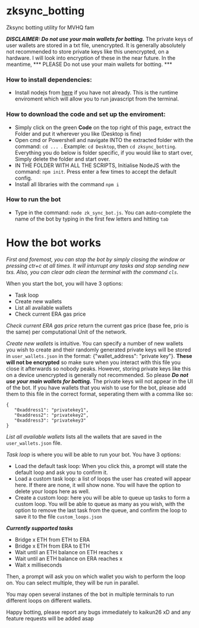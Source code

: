 # zksync_botting
Zksync botting utility for MVHQ fam


***DISCLAIMER: Do not use your main wallets for botting.*** The private keys of user wallets are stored in a txt file, unencrypted. It is generally absolutely not recommended to store private keys like this unencrypted, on a hardware. I will look into encryption of these in the near future. In the meantime, *** PLEASE Do not use your main wallets for botting. ***

### How to install dependencies:
 - Install nodejs from [here](https://nodejs.org/en) if you have not already. This is the runtime enviroment which will allow you to run javascript from the terminal.

### How to download the code and set up the enviroment:
 - Simply click on the green **Code** on the top right of this page, extract the Folder and put it wherever you like (Desktop is fine)
 - Open cmd or Powershell and navigate INTO the extracted folder with the command: `cd ... `. Example: `cd Desktop`, then `cd zksync_botting`. Everything you do below is folder specific, if you would like to start over, Simply delete the folder and start over.
 - IN THE FOLDER WITH ALL THE SCRIPTS, Initialise NodeJS with the command: `npm init`. Press enter a few times to accept the default config.
 - Install all libraries with the command `npm i`

### How to run the bot
 - Type in the command: `node zk_sync_bot.js`. You can auto-complete the name of the bot by typing in the first few letters and hitting `tab`

# How the bot works
*First and foremost, you can stop the bot by simply closing the window or pressing ctr+c at all times. It will inturrupt any tasks and stop sending new txs. Also, you can clear adn clean the terminal with the command `cls`.*

When you start the bot, you will have 3 options:
 - Task loop
 - Create new wallets
 - List all available wallets
 - Check current ERA gas price

*Check current ERA gas price* return the current gas price (base fee, prio is the same) per computational Unit of the network.

 *Create new wallets* is intuitive. You can specify a number of new wallets you wish to create and their randomly generated private keys will be stored in `user_wallets.json` in the format: {"wallet_address": "private key"}. **These will not be encrypted** so make sure when you interact with this file you close it afterwards so nobody peaks. However, storing private keys like this on a device unencrypted is generally not recommended. So please ***Do not use your main wallets for botting.***
 The private keys will not appear in the UI of the bot.
 If you have wallets that you wish to use for the bot, please add them to this file in the correct format, seperating them with a comma like so:
 ```
{   
    "0xaddress1": "privatekey1",
    "0xaddress2": "privatekey2",
    "0xaddress3": "privatekey3"
}
 ```

 *List all available wallets* lists all the wallets that are saved in the `user_wallets.json` file.

 *Task loop* is where you will be able to run your bot. You have 3 options:
  - Load the default task loop: When you click this, a prompt will state the default loop and ask you to confirm it.
  - Load a custom task loop: a list of loops the user has created will appear here. If there are none, it will show none. You will have the option to delete your loops here as well.
  - Create a custom loop: here you will be able to queue up tasks to form a custom loop. You will be able to queue as many as you wish, with the option to remove the last task from the queue, and confirm the loop to save it to the file `custom_loops.json`

  ***Currently supported tasks***
  - Bridge x ETH from ETH to ERA
  - Bridge x ETH from ERA to ETH
  - Wait until an ETH balance on ETH reaches x
  - Wait until an ETH balance on ERA reaches x
  - Wait x milliseconds

  Then, a prompt will ask you on which wallet you wish to perform the loop on. You can select multiple, they will be run in parallel.

  You may open several instanes of the bot in multiple terminals to run different loops on different wallets.

  Happy botting, please report any bugs immediately to kaikun26 xD and any feature requests will be added asap
